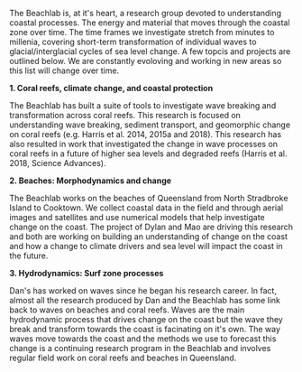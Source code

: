 The Beachlab is, at it's heart, a research group devoted to understanding coastal processes. The energy and material that moves through the coastal zone over time. The time frames we investigate stretch from minutes to millenia, covering short-term transformation of individual waves to glacial/interglacial cycles of sea level change. A few topcis and projects are outlined below. We are constantly evoloving and working in new areas so this list will change over time.


**1. Coral reefs, climate change, and coastal protection**

The Beachlab has built a suite of tools to investigate wave breaking and transformation across coral reefs. This research is focused on understanding wave breaking, sediment transport, and geomorphic change on coral reefs (e.g. Harris et al. 2014, 2015a and 2018). This research has also resulted in work that investigated the change in wave processes on coral reefs in a future of higher sea levels and degraded reefs (Harris et al. 2018, Science Advances).


**2. Beaches: Morphodynamics and change**

The Beachlab works on the beaches of Queensland from North Stradbroke Island to Cooktown. We collect coastal data in the field and through aerial images and satellites and use numerical models that help investigate change on the coast. The project of Dylan and Mao are driving this research and both are working on building an understanding of change on the coast and how a change to climate drivers and sea level will impact the coast in the future.


**3. Hydrodynamics: Surf zone processes**

Dan's has worked on waves since he began his research career. In fact, almost all the research produced by Dan and the Beachlab has some link back to waves on beaches and coral reefs. Waves are the main hydrodynamic process that drives change on the coast but the wave they break and transform towards the coast is facinating on it's own. The way waves move towards the coast and the methods we use to forecast this change is a continuing research program in the Beachlab and involves regular field work on coral reefs and beaches in Queensland.
